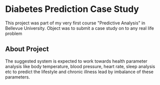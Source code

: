 # Diabetes Prediction Case Study

This project was part of my very first course "Predictive Analysis" in Bellevue University.  Object was to submit a case study on to any real life problem

## About Project
The suggested system is expected to work towards health parameter analysis like body temperature, blood pressure, heart rate, sleep analysis etc to predict the lifestyle and chronic illness lead by imbalance of these parameters. 
